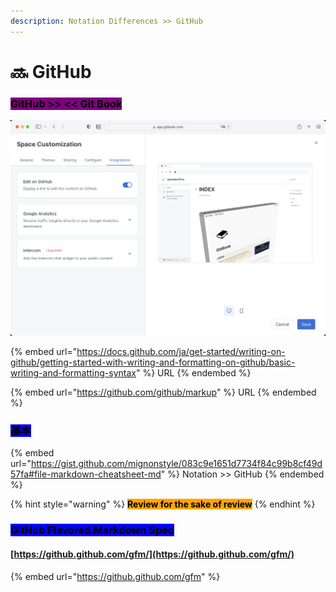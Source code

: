 ```yaml
---
description: Notation Differences >> GitHub
---
```


# 🔜 GitHub

### <mark style="background-color:purple;">GitHub >> << Git Book</mark>

![Edit on GitHub](.gitbook/assets/editongithub.jpg)

{% embed url="https://docs.github.com/ja/get-started/writing-on-github/getting-started-with-writing-and-formatting-on-github/basic-writing-and-formatting-syntax" %}
URL
{% endembed %}

{% embed url="https://github.com/github/markup" %}
URL
{% endembed %}

### <mark style="background-color:blue;">基本</mark>

{% embed url="https://gist.github.com/mignonstyle/083c9e1651d7734f84c99b8cf49d57fa#file-markdown-cheatsheet-md" %}
Notation >> GitHub
{% endembed %}

{% hint style="warning" %}
<mark style="background-color:orange;">**Review for the sake of review**</mark>
{% endhint %}

### <mark style="background-color:blue;">GitHub Flavored Markdown Spec</mark>

#### [https://github.github.com/gfm/](https://github.github.com/gfm/)

{% embed url="https://github.github.com/gfm" %}

